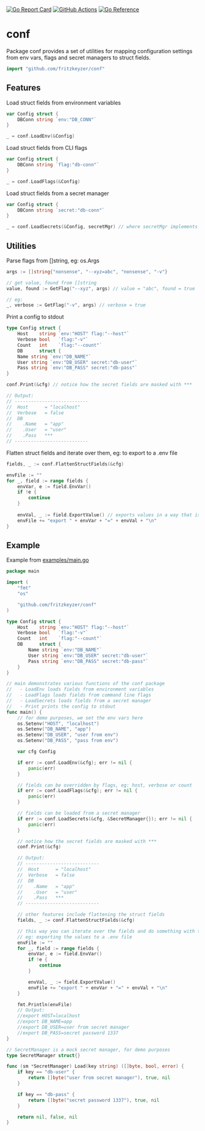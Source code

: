 [![Go Report Card](https://goreportcard.com/badge/github.com/fritzkeyzer/conf)](https://goreportcard.com/report/github.com/fritzkeyzer/conf)
[![GitHub Actions](https://github.com/fritzkeyzer/conf/workflows/Test/badge.svg)](https://github.com/fritzkeyzer/conf/actions?query=workflow%3ATest+branch%3Amaster)
[![Go Reference](https://pkg.go.dev/badge/github.com/fritzkeyzer/conf.svg)](https://pkg.go.dev/github.com/fritzkeyzer/conf)

# conf

Package conf provides a set of utilities for mapping configuration settings from env vars, flags and secret managers to struct fields.

```go
import "github.com/fritzkeyzer/conf"
```

## Features
Load struct fields from environment variables
```go
var Config struct {
    DBConn string `env:"DB_CONN"`
}

_ = conf.LoadEnv(&Config)
```

Load struct fields from CLI flags
```go
var Config struct {
    DBConn string `flag:"db-conn"`
}

_ = conf.LoadFlags(&Config)
```

Load struct fields from a secret manager
```go
var Config struct {
    DBConn string `secret:"db-conn"`
}

_ = conf.LoadSecrets(&Config, secretMgr) // where secretMgr implements the SecretSource interface
```

## Utilities
Parse flags from []string, eg: os.Args
```go
args := []string{"nonsense", "--xyz=abc", "nonsense", "-v"}

// get value, found from []string
value, found := GetFlag("--xyz", args) // value = "abc", found = true

// eg:
_, verbose := GetFlag("-v", args) // verbose = true
```

Print a config to stdout
```go
type Config struct {
    Host    string `env:"HOST" flag:"--host"`
    Verbose bool   `flag:"-v"`
    Count   int    `flag:"--count"`
    DB      struct {
    Name string `env:"DB_NAME"`
    User string `env:"DB_USER" secret:"db-user"`
    Pass string `env:"DB_PASS" secret:"db-pass"`
}

conf.Print(&cfg) // notice how the secret fields are masked with ***

// Output:
// ---------------------------
//  Host      = "localhost"
//  Verbose   = false
//  DB
//    .Name   = "app"
//    .User   = "user"
//    .Pass   ***
// ---------------------------
```

Flatten struct fields and iterate over them, eg: to export to a .env file
```go
fields, _ := conf.FlattenStructFields(&cfg)

envFile := ""
for _, field := range fields {
    envVar, e := field.EnvVar()
    if !e {
        continue
    }
    
    envVal, _ := field.ExportValue() // exports values in a way that is suitable for env vars and for loading back into the struct
    envFile += "export " + envVar + "=" + envVal + "\n"
}
```

## Example
Example from [examples/main.go](examples/main.go)
```go
package main

import (
	"fmt"
	"os"

	"github.com/fritzkeyzer/conf"
)

type Config struct {
	Host    string `env:"HOST" flag:"--host"`
	Verbose bool   `flag:"-v"`
	Count   int    `flag:"--count"`
	DB      struct {
		Name string `env:"DB_NAME"`
		User string `env:"DB_USER" secret:"db-user"`
		Pass string `env:"DB_PASS" secret:"db-pass"`
	}
}

// main demonstrates various functions of the conf package
//   - LoadEnv loads fields from environment variables
//   - LoadFlags loads fields from command line flags
//   - LoadSecrets loads fields from a secret manager
//   - Print prints the config to stdout
func main() {
	// for demo purposes, we set the env vars here
	os.Setenv("HOST", "localhost")
	os.Setenv("DB_NAME", "app")
	os.Setenv("DB_USER", "user from env")
	os.Setenv("DB_PASS", "pass from env")

	var cfg Config

	if err := conf.LoadEnv(&cfg); err != nil {
		panic(err)
	}

	// fields can be overridden by flags, eg: host, verbose or count
	if err := conf.LoadFlags(&cfg); err != nil {
		panic(err)
	}

	// fields can be loaded from a secret manager
	if err := conf.LoadSecrets(&cfg, &SecretManager{}); err != nil {
		panic(err)
	}

	// notice how the secret fields are masked with ***
	conf.Print(&cfg)

	// Output:
	// ---------------------------
	//  Host      = "localhost"
	//  Verbose   = false
	//  DB
	//    .Name   = "app"
	//    .User   = "user"
	//    .Pass   ***
	// ---------------------------

	// other features include flattening the struct fields
	fields, _ := conf.FlattenStructFields(&cfg)

	// this way you can iterate over the fields and do something with them
	// eg: exporting the values to a .env file
	envFile := ""
	for _, field := range fields {
		envVar, e := field.EnvVar()
		if !e {
			continue
		}

		envVal, _ := field.ExportValue()
		envFile += "export " + envVar + "=" + envVal + "\n"
	}

	fmt.Println(envFile)
	// Output:
	//export HOST=localhost
	//export DB_NAME=app
	//export DB_USER=user from secret manager
	//export DB_PASS=secret password 1337
}

// SecretManager is a mock secret manager, for demo purposes
type SecretManager struct{}

func (sm *SecretManager) Load(key string) ([]byte, bool, error) {
	if key == "db-user" {
		return []byte("user from secret manager"), true, nil
	}

	if key == "db-pass" {
		return []byte("secret password 1337"), true, nil
	}

	return nil, false, nil
}

```
